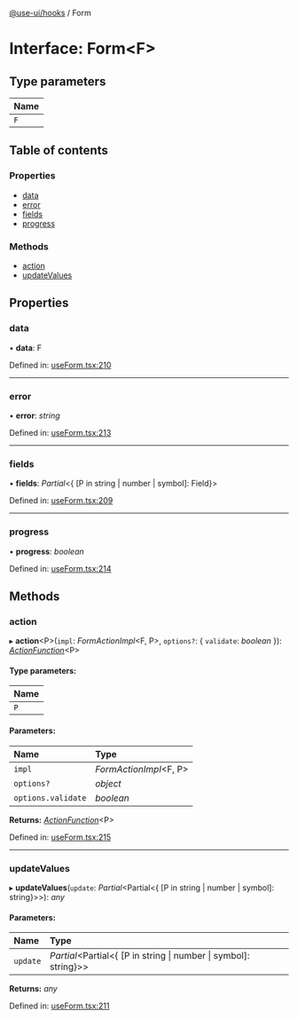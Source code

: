 [@use-ui/hooks](../README.md) / Form

# Interface: Form<F\>

## Type parameters

| Name |
| :------ |
| `F` |

## Table of contents

### Properties

- [data](form.md#data)
- [error](form.md#error)
- [fields](form.md#fields)
- [progress](form.md#progress)

### Methods

- [action](form.md#action)
- [updateValues](form.md#updatevalues)

## Properties

### data

• **data**: F

Defined in: [useForm.tsx:210](https://github.com/vasyas/use-ui-hooks/blob/6d6625b/src/useForm.tsx#L210)

___

### error

• **error**: *string*

Defined in: [useForm.tsx:213](https://github.com/vasyas/use-ui-hooks/blob/6d6625b/src/useForm.tsx#L213)

___

### fields

• **fields**: *Partial*<{ [P in string \| number \| symbol]: Field}\>

Defined in: [useForm.tsx:209](https://github.com/vasyas/use-ui-hooks/blob/6d6625b/src/useForm.tsx#L209)

___

### progress

• **progress**: *boolean*

Defined in: [useForm.tsx:214](https://github.com/vasyas/use-ui-hooks/blob/6d6625b/src/useForm.tsx#L214)

## Methods

### action

▸ **action**<P\>(`impl`: *FormActionImpl*<F, P\>, `options?`: { `validate`: *boolean*  }): [*ActionFunction*](actionfunction.md)<P\>

#### Type parameters:

| Name |
| :------ |
| `P` |

#### Parameters:

| Name | Type |
| :------ | :------ |
| `impl` | *FormActionImpl*<F, P\> |
| `options?` | *object* |
| `options.validate` | *boolean* |

**Returns:** [*ActionFunction*](actionfunction.md)<P\>

Defined in: [useForm.tsx:215](https://github.com/vasyas/use-ui-hooks/blob/6d6625b/src/useForm.tsx#L215)

___

### updateValues

▸ **updateValues**(`update`: *Partial*<Partial<{ [P in string \| number \| symbol]: string}\>\>): *any*

#### Parameters:

| Name | Type |
| :------ | :------ |
| `update` | *Partial*<Partial<{ [P in string \| number \| symbol]: string}\>\> |

**Returns:** *any*

Defined in: [useForm.tsx:211](https://github.com/vasyas/use-ui-hooks/blob/6d6625b/src/useForm.tsx#L211)
